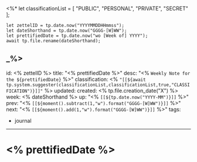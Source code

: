 <%*
    let classificationList = [
        "PUBLIC",
        "PERSONAL",
        "PRIVATE",
        "SECRET"
    ];

	let zettelID = tp.date.now("YYYYMMDDHHmmss");
	let dateShorthand = tp.date.now("GGGG-[W]WW");
	let prettifiedDate = tp.date.now("wo [Week of] YYYY");
	await tp.file.rename(dateShorthand);
_%>
---
id: <% zettelID %>
title: "<% prettifiedDate %>"
desc: "<% `Weekly Note for the ${prettifiedDate}` %>"
classification: <% `"[[${await tp.system.suggester(classificationList,classificationList,true,"CLASSIFICATION")}]]"` %>
updated: 
created: <% tp.file.creation_date("X") %>
week: <% dateShorthand %>
up: "<% `[[${tp.date.now("YYYY-MM")}]]` %>"
prev: "<% `[[${moment().subtract(1,"w").format("GGGG-[W]WW")}]]` %>"
next:  "<% `[[${moment().add(1,"w").format("GGGG-[W]WW")}]]` %>"
tags:
- journal
---

# <% prettifiedDate %>

